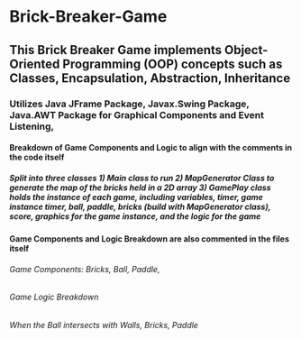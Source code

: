 # Brick-Breaker-Game

## This Brick Breaker Game implements Object-Oriented Programming (OOP) concepts such as Classes, Encapsulation, Abstraction, Inheritance

### Utilizes Java JFrame Package, Javax.Swing Package,  Java.AWT Package for Graphical Components and Event Listening, 

#### Breakdown of Game Components and Logic to align with the comments in the code itself

##### Split into three classes 1) Main class to run 2) MapGenerator Class to generate the map of the bricks held in a 2D array 3) GamePlay class holds the instance of each game, including variables, timer, game instance timer, ball, paddle, bricks (build with MapGenerator class), score, graphics for the game instance, and the logic for the game

#### Game Components and Logic Breakdown are also commented in the files itself 
###### Game Components: Bricks, Ball, Paddle, 

###### Game Logic Breakdown
  ###### When the Ball intersects with Walls, Bricks, Paddle 
